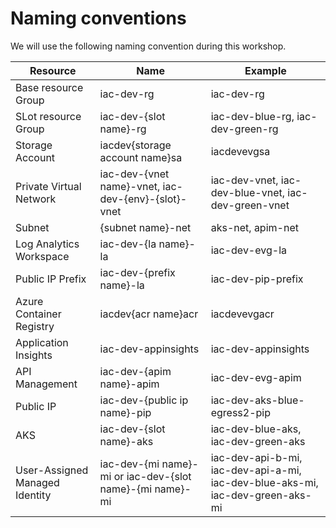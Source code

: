 # Naming conventions

We will use the following naming convention during this workshop.

Resource | Name | Example
------------ | ------------- | -------------
Base resource Group | iac-dev-rg | iac-dev-rg
SLot resource Group | iac-dev-{slot name}-rg | iac-dev-blue-rg, iac-dev-green-rg
Storage Account | iacdev{storage account name}sa | iacdevevgsa
Private Virtual Network | iac-dev-{vnet name}-vnet, iac-dev-{env}-{slot}-vnet | iac-dev-vnet, iac-dev-blue-vnet, iac-dev-green-vnet
Subnet | {subnet name}-net | aks-net, apim-net
Log Analytics Workspace | iac-dev-{la name}-la | iac-dev-evg-la
Public IP Prefix | iac-dev-{prefix name}-la | iac-dev-pip-prefix
Azure Container Registry | iacdev{acr name}acr | iacdevevgacr
Application Insights | iac-dev-appinsights | iac-dev-appinsights
API Management | iac-dev-{apim name}-apim | iac-dev-evg-apim
Public IP | iac-dev-{public ip name}-pip | iac-dev-aks-blue-egress2-pip
AKS | iac-dev-{slot name}-aks | iac-dev-blue-aks, iac-dev-green-aks
User-Assigned Managed Identity | iac-dev-{mi name}-mi or iac-dev-{slot name}-{mi name}-mi | iac-dev-api-b-mi, iac-dev-api-a-mi, iac-dev-blue-aks-mi, iac-dev-green-aks-mi